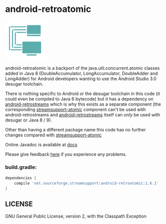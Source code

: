 # android-retroatomic

![](art/streamsupport-sf.png)

android-retroatomic is a backport of the java.util.concurrent.atomic classes added in Java 8 (DoubleAccumulator, LongAccumulator, DoubleAdder and LongAdder) for Android developers wanting to use the Android Studio 3.0 desugar toolchain.

There is nothing specific to Android or the desugar toolchain in this code (it could even be compiled to Java 6 bytecode) but it has a dependency on [android-retrostreams](https://github.com/retrostreams/android-retrostreams) which is why this exists as a separate component (the corresponding [streamsupport-atomic](https://github.com/stefan-zobel/streamsupport/tree/master/src/atomic) component can't be used with android-retrostreams
and [android-retrostreams](https://github.com/retrostreams/android-retrostreams) itself can *only* be used with desugar or Java 8 / 9).

Other than having a different package name this code has no further changes compared with [streamsupport-atomic](https://github.com/stefan-zobel/streamsupport/tree/master/src/atomic)

Online Javadoc is available at [docs](https://retrostreams.github.io/android-retroatomic/apidocs/index.html)

Please give feedback [here](https://github.com/retrostreams/android-retroatomic/issues) if you experience any problems.


### build.gradle:

```gradle
dependencies {
    compile 'net.sourceforge.streamsupport:android-retroatomic:1.6.1'
}
```

## LICENSE

GNU General Public License, version 2, with the Classpath Exception
